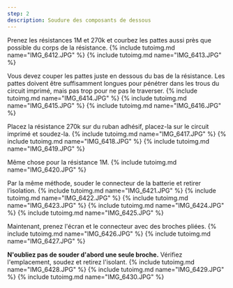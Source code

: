 ```yaml
---
step: 2
description: Soudure des composants de dessous
---
```


Prenez les résistances 1M et 270k et courbez les pattes aussi près que possible du corps de la résistance.
{% include tutoimg.md name="IMG_6412.JPG" %}
{% include tutoimg.md name="IMG_6413.JPG" %}

Vous devez couper les pattes juste en dessous du bas de la résistance. Les pattes doivent être suffisamment longues pour pénétrer dans les trous du circuit imprimé, mais pas trop pour ne pas le traverser.
{% include tutoimg.md name="IMG_6414.JPG" %}
{% include tutoimg.md name="IMG_6415.JPG" %}
{% include tutoimg.md name="IMG_6416.JPG" %}

Placez la résistance 270k sur du ruban adhésif, placez-la sur le circuit imprimé et soudez-la.
{% include tutoimg.md name="IMG_6417.JPG" %}
{% include tutoimg.md name="IMG_6418.JPG" %}
{% include tutoimg.md name="IMG_6419.JPG" %}

Même chose pour la résistance 1M.
{% include tutoimg.md name="IMG_6420.JPG" %}

Par la même méthode, souder le connecteur de la batterie et retirer l’isolation.
{% include tutoimg.md name="IMG_6421.JPG" %}
{% include tutoimg.md name="IMG_6422.JPG" %}
{% include tutoimg.md name="IMG_6423.JPG" %}
{% include tutoimg.md name="IMG_6424.JPG" %}
{% include tutoimg.md name="IMG_6425.JPG" %}

Maintenant, prenez l'écran et le connecteur avec des broches pliées.
{% include tutoimg.md name="IMG_6426.JPG" %}
{% include tutoimg.md name="IMG_6427.JPG" %}

**N'oubliez pas de souder d'abord une seule broche.** Vérifiez l'emplacement, soudez et retirez l'isolant.
{% include tutoimg.md name="IMG_6428.JPG" %}
{% include tutoimg.md name="IMG_6429.JPG" %}
{% include tutoimg.md name="IMG_6430.JPG" %}